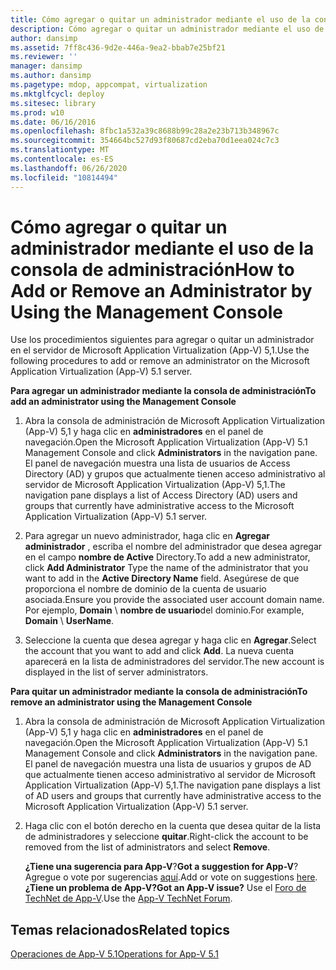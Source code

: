 ```yaml
---
title: Cómo agregar o quitar un administrador mediante el uso de la consola de administración
description: Cómo agregar o quitar un administrador mediante el uso de la consola de administración
author: dansimp
ms.assetid: 7ff8c436-9d2e-446a-9ea2-bbab7e25bf21
ms.reviewer: ''
manager: dansimp
ms.author: dansimp
ms.pagetype: mdop, appcompat, virtualization
ms.mktglfcycl: deploy
ms.sitesec: library
ms.prod: w10
ms.date: 06/16/2016
ms.openlocfilehash: 8fbc1a532a39c8688b99c28a2e23b713b348967c
ms.sourcegitcommit: 354664bc527d93f80687cd2eba70d1eea024c7c3
ms.translationtype: MT
ms.contentlocale: es-ES
ms.lasthandoff: 06/26/2020
ms.locfileid: "10814494"
---
```

# <span data-ttu-id="89bc3-103">Cómo agregar o quitar un administrador mediante el uso de la consola de administración</span><span class="sxs-lookup"><span data-stu-id="89bc3-103">How to Add or Remove an Administrator by Using the Management Console</span></span>


<span data-ttu-id="89bc3-104">Use los procedimientos siguientes para agregar o quitar un administrador en el servidor de Microsoft Application Virtualization (App-V) 5,1.</span><span class="sxs-lookup"><span data-stu-id="89bc3-104">Use the following procedures to add or remove an administrator on the Microsoft Application Virtualization (App-V) 5.1 server.</span></span>

**<span data-ttu-id="89bc3-105">Para agregar un administrador mediante la consola de administración</span><span class="sxs-lookup"><span data-stu-id="89bc3-105">To add an administrator using the Management Console</span></span>**

1.  <span data-ttu-id="89bc3-106">Abra la consola de administración de Microsoft Application Virtualization (App-V) 5,1 y haga clic en **administradores** en el panel de navegación.</span><span class="sxs-lookup"><span data-stu-id="89bc3-106">Open the Microsoft Application Virtualization (App-V) 5.1 Management Console and click **Administrators** in the navigation pane.</span></span> <span data-ttu-id="89bc3-107">El panel de navegación muestra una lista de usuarios de Access Directory (AD) y grupos que actualmente tienen acceso administrativo al servidor de Microsoft Application Virtualization (App-V) 5,1.</span><span class="sxs-lookup"><span data-stu-id="89bc3-107">The navigation pane displays a list of Access Directory (AD) users and groups that currently have administrative access to the Microsoft Application Virtualization (App-V) 5.1 server.</span></span>

2.  <span data-ttu-id="89bc3-108">Para agregar un nuevo administrador, haga clic en **Agregar administrador** , escriba el nombre del administrador que desea agregar en el campo **nombre de Active** Directory.</span><span class="sxs-lookup"><span data-stu-id="89bc3-108">To add a new administrator, click **Add Administrator** Type the name of the administrator that you want to add in the **Active Directory Name** field.</span></span> <span data-ttu-id="89bc3-109">Asegúrese de que proporciona el nombre de dominio de la cuenta de usuario asociada.</span><span class="sxs-lookup"><span data-stu-id="89bc3-109">Ensure you provide the associated user account domain name.</span></span> <span data-ttu-id="89bc3-110">Por ejemplo, **Domain**  \\  **nombre de usuario**del dominio.</span><span class="sxs-lookup"><span data-stu-id="89bc3-110">For example, **Domain** \\ **UserName**.</span></span>

3.  <span data-ttu-id="89bc3-111">Seleccione la cuenta que desea agregar y haga clic en **Agregar**.</span><span class="sxs-lookup"><span data-stu-id="89bc3-111">Select the account that you want to add and click **Add**.</span></span> <span data-ttu-id="89bc3-112">La nueva cuenta aparecerá en la lista de administradores del servidor.</span><span class="sxs-lookup"><span data-stu-id="89bc3-112">The new account is displayed in the list of server administrators.</span></span>

**<span data-ttu-id="89bc3-113">Para quitar un administrador mediante la consola de administración</span><span class="sxs-lookup"><span data-stu-id="89bc3-113">To remove an administrator using the Management Console</span></span>**

1.  <span data-ttu-id="89bc3-114">Abra la consola de administración de Microsoft Application Virtualization (App-V) 5,1 y haga clic en **administradores** en el panel de navegación.</span><span class="sxs-lookup"><span data-stu-id="89bc3-114">Open the Microsoft Application Virtualization (App-V) 5.1 Management Console and click **Administrators** in the navigation pane.</span></span> <span data-ttu-id="89bc3-115">El panel de navegación muestra una lista de usuarios y grupos de AD que actualmente tienen acceso administrativo al servidor de Microsoft Application Virtualization (App-V) 5,1.</span><span class="sxs-lookup"><span data-stu-id="89bc3-115">The navigation pane displays a list of AD users and groups that currently have administrative access to the Microsoft Application Virtualization (App-V) 5.1 server.</span></span>

2.  <span data-ttu-id="89bc3-116">Haga clic con el botón derecho en la cuenta que desea quitar de la lista de administradores y seleccione **quitar**.</span><span class="sxs-lookup"><span data-stu-id="89bc3-116">Right-click the account to be removed from the list of administrators and select **Remove**.</span></span>

    <span data-ttu-id="89bc3-117">**¿Tiene una sugerencia para App-V**?</span><span class="sxs-lookup"><span data-stu-id="89bc3-117">**Got a suggestion for App-V**?</span></span> <span data-ttu-id="89bc3-118">Agregue o vote por sugerencias [aquí](http://appv.uservoice.com/forums/280448-microsoft-application-virtualization).</span><span class="sxs-lookup"><span data-stu-id="89bc3-118">Add or vote on suggestions [here](http://appv.uservoice.com/forums/280448-microsoft-application-virtualization).</span></span> **<span data-ttu-id="89bc3-119">¿Tiene un problema de App-V?</span><span class="sxs-lookup"><span data-stu-id="89bc3-119">Got an App-V issue?</span></span>** <span data-ttu-id="89bc3-120">Use el [Foro de TechNet de App-V](https://social.technet.microsoft.com/Forums/home?forum=mdopappv).</span><span class="sxs-lookup"><span data-stu-id="89bc3-120">Use the [App-V TechNet Forum](https://social.technet.microsoft.com/Forums/home?forum=mdopappv).</span></span>

## <span data-ttu-id="89bc3-121">Temas relacionados</span><span class="sxs-lookup"><span data-stu-id="89bc3-121">Related topics</span></span>


[<span data-ttu-id="89bc3-122">Operaciones de App-V 5.1</span><span class="sxs-lookup"><span data-stu-id="89bc3-122">Operations for App-V 5.1</span></span>](operations-for-app-v-51.md)

 

 





